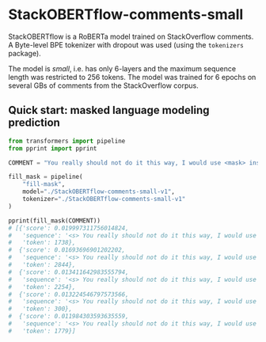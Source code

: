 # StackOBERTflow-comments-small

StackOBERTflow is a RoBERTa model trained on StackOverflow comments.
A Byte-level BPE tokenizer with dropout was used (using the `tokenizers` package).

The model is *small*, i.e. has only 6-layers and the maximum sequence length was restricted to 256 tokens. 
The model was trained for 6 epochs on several GBs of comments from the StackOverflow corpus.

## Quick start: masked language modeling prediction

```python
from transformers import pipeline
from pprint import pprint

COMMENT = "You really should not do it this way, I would use <mask> instead."

fill_mask = pipeline(
    "fill-mask",
    model="./StackOBERTflow-comments-small-v1",
    tokenizer="./StackOBERTflow-comments-small-v1"
)

pprint(fill_mask(COMMENT))
# [{'score': 0.019997311756014824,
#   'sequence': '<s> You really should not do it this way, I would use jQuery instead.</s>',
#   'token': 1738},
#  {'score': 0.01693696901202202,
#   'sequence': '<s> You really should not do it this way, I would use arrays instead.</s>',
#   'token': 2844},
#  {'score': 0.013411642983555794,
#   'sequence': '<s> You really should not do it this way, I would use CSS instead.</s>',
#   'token': 2254},
#  {'score': 0.013224546797573566,
#   'sequence': '<s> You really should not do it this way, I would use it instead.</s>',
#   'token': 300},
#  {'score': 0.011984303593635559,
#   'sequence': '<s> You really should not do it this way, I would use classes instead.</s>',
#   'token': 1779}]
```
